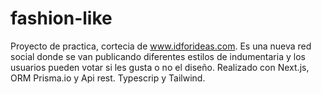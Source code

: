 # fashion-like
Proyecto de practica, cortecia de www.idforideas.com. Es una nueva red social donde se van publicando diferentes estilos de indumentaria y los usuarios pueden votar si les gusta o no el diseño.  Realizado con Next.js, ORM Prisma.io y Api rest. Typescrip y Tailwind.
